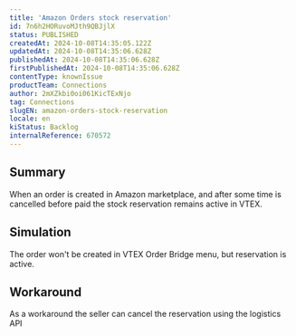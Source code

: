 ```yaml
---
title: 'Amazon Orders stock reservation'
id: 7n6h2HORuvoMJth9QBJjlX
status: PUBLISHED
createdAt: 2024-10-08T14:35:05.122Z
updatedAt: 2024-10-08T14:35:06.628Z
publishedAt: 2024-10-08T14:35:06.628Z
firstPublishedAt: 2024-10-08T14:35:06.628Z
contentType: knownIssue
productTeam: Connections
author: 2mXZkbi0oi061KicTExNjo
tag: Connections
slugEN: amazon-orders-stock-reservation
locale: en
kiStatus: Backlog
internalReference: 670572
---
```


## Summary



When an order is created in Amazon marketplace, and after some time is cancelled before paid the stock reservation remains active in VTEX.


##

## Simulation



The order won't be created in VTEX Order Bridge menu, but reservation is active.


##

## Workaround


As a workaround the seller can cancel the reservation using the logistics API

